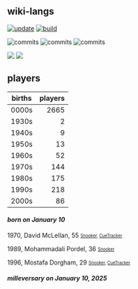 ## wiki-langs
[![update](https://github.com/dreamerminsk/wiki-langs/actions/workflows/update-tables.yml/badge.svg)](https://github.com/dreamerminsk/wiki-langs/actions/workflows/update-tables.yml)
[![build](https://github.com/dreamerminsk/wiki-langs/actions/workflows/build.yml/badge.svg)](https://github.com/dreamerminsk/wiki-langs/actions/workflows/build.yml)

![commits](https://img.shields.io/github/commit-activity/y/dreamerminsk/wiki-langs)
![commits](https://img.shields.io/github/commit-activity/m/dreamerminsk/wiki-langs)
![commits](https://img.shields.io/github/commit-activity/w/dreamerminsk/wiki-langs)

![](https://img.shields.io/github/languages/code-size/dreamerminsk/wiki-langs)
![](https://img.shields.io/github/repo-size/dreamerminsk/wiki-langs)

## players
| births | players |
| :----: | ------: |
| 0000s | 2665 |
| 1930s | 2 |
| 1940s | 9 |
| 1950s | 13 |
| 1960s | 52 |
| 1970s | 144 |
| 1980s | 175 |
| 1990s | 218 |
| 2000s | 86 |

#### ***born on January 10***
1970, David McLellan, 55 <sub><sup>[Snooker](http://www.snooker.org/res/index.asp?player=525), [CueTracker](http://cuetracker.net/Players/david-mclellan/)</sup></sub>

1989, Mohammadali Pordel, 36 <sub><sup>[Snooker](http://www.snooker.org/res/index.asp?player=2334)</sup></sub>

1996, Mostafa Dorgham, 29 <sub><sup>[Snooker](http://www.snooker.org/res/index.asp?player=1844), [CueTracker](http://cuetracker.net/Players/mostafa-dorgham/)</sup></sub>


#### ***milleversary on January 10, 2025***



